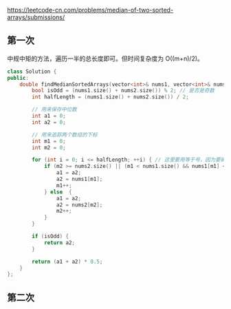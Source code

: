 <https://leetcode-cn.com/problems/median-of-two-sorted-arrays/submissions/>


## 第一次

中规中矩的方法，遍历一半的总长度即可。但时间复杂度为 O((m+n)/2)。

```c++
class Solution {
public:
    double findMedianSortedArrays(vector<int>& nums1, vector<int>& nums2) {
        bool isOdd = (nums1.size() + nums2.size()) % 2; // 是否是奇数
        int halfLength = (nums1.size() + nums2.size()) / 2;

        // 用来保存中位数
        int a1 = 0;
        int a2 = 0;

        // 用来追踪两个数组的下标
        int m1 = 0;
        int m2 = 0;

        for (int i = 0; i <= halfLength; ++i) { // 这里要用等于号，因为要确保 a2 也拿到值
            if (m2 >= nums2.size() || (m1 < nums1.size() && nums1[m1] <= nums2[m2])) {
                a1 = a2;
                a2 = nums1[m1];
                m1++;
            } else  {
                a1 = a2;
                a2 = nums2[m2];
                m2++;
            }
        }

        if (isOdd) {
            return a2;
        }

        return (a1 + a2) * 0.5;
    }
};
```

## 第二次


```c++

```

